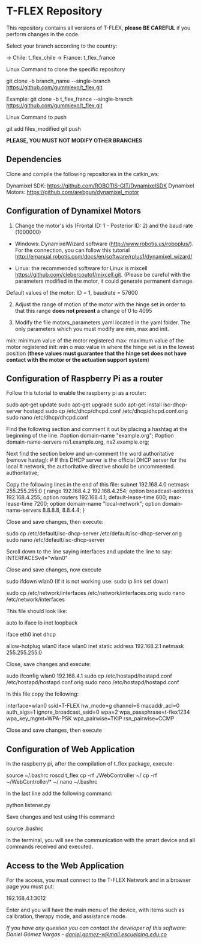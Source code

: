 # T-FLEX Repository

This repository contains all versions of T-FLEX, **please BE CAREFUL** if you perform changes in the code.

Select your branch according to the country:

  -> Chile: t_flex_chile
  -> France: t_flex_france
  
Linux Command to clone the specific repository

  git clone -b branch_name --single-branch https://github.com/gummiexo/t_flex.git
  
  Example:
  git clone -b t_flex_france --single-branch https://github.com/gummiexo/t_flex.git

Linux Command to push

  git add files_modified
  git push

**PLEASE, YOU MUST NOT MODIFY OTHER BRANCHES**

## Dependencies

Clone and compile the following repositories in the catkin_ws:

Dynamixel SDK: https://github.com/ROBOTIS-GIT/DynamixelSDK
Dynamixel Motors: https://github.com/arebgun/dynamixel_motor

## Configuration of Dynamixel Motors

1. Change the motor's ids (Frontal ID: 1 - Posterior ID: 2) and the baud rate (1000000)

  - Windows: DynamixelWizard software (http://www.robotis.us/roboplus/). For the connection, you can follow this tutorial http://emanual.robotis.com/docs/en/software/rplus1/dynamixel_wizard/
  
  - Linux: the recommended software for Linux is mixcell https://github.com/clebercoutof/mixcell.git. (Please be careful with the parameters modified in the motor, it could generate permanent damage.
  
  Default values of the motor: ID = 1, baudrate = 57600
  
2. Adjust the range of motion of the motor with the hinge set in order to that this range **does not present** a change of 0 to 4095

3. Modify the file motors_parameters.yaml located in the yaml folder. The only parameters which you must modify are min, max and init.

  min: minimum value of the motor registered 
  max: maximum value of the motor registered
  init: min o max value in where the hinge set is in the lowest position 
  (**these values must guarantee that the hinge set does not have contact with the motor or the actuation support system**)
  
 ## Configuration of Raspberry Pi as a router
 
 Follow this tutorial to enable the raspberry pi as a router:
  
  sudo apt-get update
  sudo apt-get upgrade
  sudo apt-get install isc-dhcp-server hostapd
  sudo cp /etc/dhcp/dhcpd.conf /etc/dhcp/dhcpd.conf.orig
  sudo nano /etc/dhcp/dhcpd.conf
  
  Find the following section and comment it out by placing a hashtag at the beginning of the line.
    #option domain-name "example.org";
    #option domain-name-servers ns1.example.org, ns2.example.org;

  Next find the section below and un-comment the word authoritative (remove hastag):
    # If this DHCP server is the official DHCP server for the local
    # network, the authoritative directive should be uncommented.
    authoritative;
  
  Copy the following lines in the end of this file:
    subnet 192.168.4.0 netmask 255.255.255.0 {
       range 192.168.4.2 192.168.4.254;
       option broadcast-address 192.168.4.255;
       option routers 192.168.4.1;
       default-lease-time 600;
       max-lease-time 7200;
       option domain-name "local-network";
       option domain-name-servers 8.8.8.8, 8.8.4.4;
    }
  
  Close and save changes, then execute:
  
  sudo cp /etc/default/isc-dhcp-server /etc/default/isc-dhcp-server.orig
  sudo nano /etc/default/isc-dhcp-server
  
  Scroll down to the line saying interfaces and update the line to say:
  INTERFACESv4="wlan0"
  
  Close and save changes, now execute
  
  sudo ifdown wlan0 (If it is not working use: sudo ip link set down)
  
  sudo cp /etc/network/interfaces /etc/network/interfaces.orig
  sudo nano /etc/network/interfaces
  
  This file should look like:
  
  auto lo
  iface lo inet loopback
  
  
  iface eth0 inet dhcp
  
  allow-hotplug wlan0
  iface wlan0 inet static
  address 192.168.2.1
  netmask 255.255.255.0
  
  Close, save changes and execute:
  
  sudo ifconfig wlan0 192.168.4.1
  sudo cp /etc/hostapd/hostapd.conf /etc/hostapd/hostapd.conf.orig
  sudo nano /etc/hostapd/hostapd.conf
  
  In this file copy the following:
  
  interface=wlan0
  ssid=T-FLEX
  hw_mode=g
  channel=6
  macaddr_acl=0
  auth_algs=1
  ignore_broadcast_ssid=0
  wpa=2
  wpa_passphrase=t-flex1234
  wpa_key_mgmt=WPA-PSK
  wpa_pairwise=TKIP
  rsn_pairwise=CCMP
  
  Close and save changes, then execute
  
 
 ## Configuration of Web Application
 
 In the raspberry pi, after the compilation of t_flex package, execute:
 
 source ~/.bashrc
 roscd t_flex
 cp -rf ./WebController ~/
 cp -rf ~/WebController/* ~/
 nano ~/.bashrc
 
 In the last line add the following command:
 
 python listener.py
 
 Save changes and test using this command:
 
 source .bashrc
 
 In the terminal, you will see the communication with the smart device and all commands received and executed.
 
 ## Access to the Web Application
 
 For the access, you must connect to the T-FLEX Network and in a browser page you must put:
 
 192.168.4.1:3012
 
 Enter and you will have the main menu of the device, with items such as calibration, therapy mode, and assistance mode.
 
 
 
 *If you have any question you can contact the developer of this software: Daniel Gómez Vargas - daniel.gomez-v@mail.escuelaing.edu.co*
